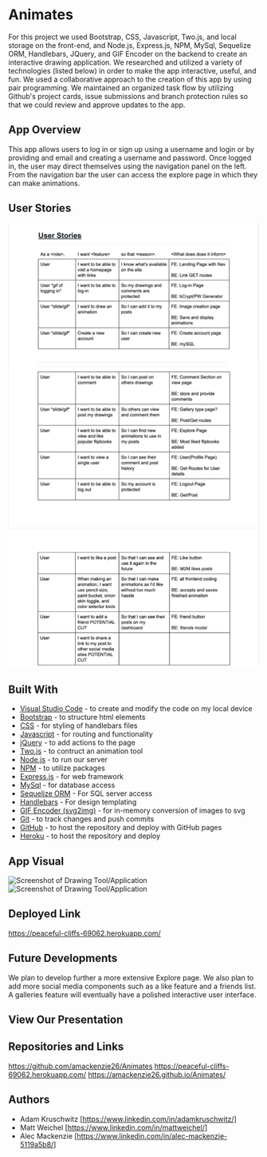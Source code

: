 # Animates

For this project we used Bootstrap, CSS, Javascript, Two.js, and local storage on the front-end, and Node.js, Express.js, NPM, MySql, Sequelize ORM, Handlebars, JQuery, and GIF Encoder on the backend to create an interactive drawing application. We researched and utilized a variety of technologies (listed below) in order to make the app interactive, useful, and fun. We used a collaborative approach to the creation of this app by using pair programming. We maintained an organized task flow by utilizing Github's project cards, issue submissions and branch protection rules so that we could review and approve updates to the app.

## App Overview

This app allows users to log in or sign up using a username and login or by providing and email and creating a username and password. Once logged in, the user may direct themselves using the navigation panel on the left. From the navigation bar the user can access the explore page in which they can make animations. 

## User Stories

<img src="/images/userstory1.png" alt="Screenshot of User Stories">  
<img src="/images/userstory2.png" alt="Screenshot of User Stories">  
<img src="/images/userstory3.png" alt="Screenshot of User Stories">  

## Built With

* [Visual Studio Code](https://code.visualstudio.com/) - to create and modify the code on my local device
* [Bootstrap](https://getbootstrap.com/) - to structure html elements
* [CSS](https://developer.mozilla.org/en-US/docs/Web/CSS) - for styling of handlebars files
* [Javascript](https://www.javascript.com/) - for routing and functionality
* [jQuery](https://jquery.com/) - to add actions to the page
* [Two.js](https://two.js.org/) - to contruct an animation tool
* [Node.js](https://nodejs.org/en/) - to run our server
* [NPM](https://www.npmjs.com/) - to utilize packages
* [Express.js](https://expressjs.com/) - for web framework
* [MySql](https://www.mysql.com/) - for database access
* [Sequelize ORM](https://sequelize.org/) - For SQL server access
* [Handlebars](https://handlebarsjs.com/) - For design templating
* [GIF Encoder (svg2img)](https://www.npmjs.com/package/svg2img) - for in-memory conversion of images to svg
* [Git](https://git-scm.com/) - to track changes and push commits
* [GitHub](github.com) - to host the repository and deploy with GitHub pages
* [Heroku](Heroku.com) - to host the repository and deploy 

## App Visual

<img src="/Users/alecmackenzie/Desktop/Animates/images/animatedemo.gif" alt="Screenshot of Drawing Tool/Application" width="200" height="200"/> 

<img src="/Users/alecmackenzie/Desktop/Animates/images/exploredemo.gif" alt="Screenshot of Drawing Tool/Application" width="200" height="400"/> 


## Deployed Link

https://peaceful-cliffs-69062.herokuapp.com/


## Future Developments

We plan to develop further a more extensive Explore page. We also plan to add more social media components such as a like feature and a friends list. A galleries feature will eventually have a polished interactive user interface. 

## View Our Presentation


## Repositories and Links

https://github.com/amackenzie26/Animates
https://peaceful-cliffs-69062.herokuapp.com/
https://amackenzie26.github.io/Animates/

## Authors

* Adam Kruschwitz [https://www.linkedin.com/in/adamkruschwitz/]
* Matt Weichel [https://www.linkedin.com/in/mattweichel/]
* Alec Mackenzie [https://www.linkedin.com/in/alec-mackenzie-5119a5b8/]
